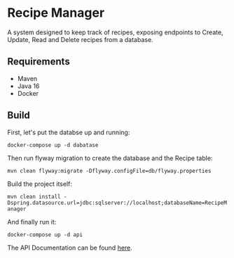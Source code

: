 # Recipe Manager
A system designed to keep track of recipes, exposing endpoints to Create, Update, Read and Delete recipes from a database.

## Requirements
- Maven
- Java 16
- Docker

## Build

First, let's put the databse up and running:

`docker-compose up -d dabatase`

Then run flyway migration to create the database and the Recipe table:

`mvn clean flyway:migrate -Dflyway.configFile=db/flyway.properties`

Build the project itself:

`mvn clean install -Dspring.datasource.url=jdbc:sqlserver://localhost;databaseName=RecipeManager`

And finally run it:

`docker-compose up -d api`

The API Documentation can be found [here](https://recipe-manager.readme.io/reference/create-recipe).
